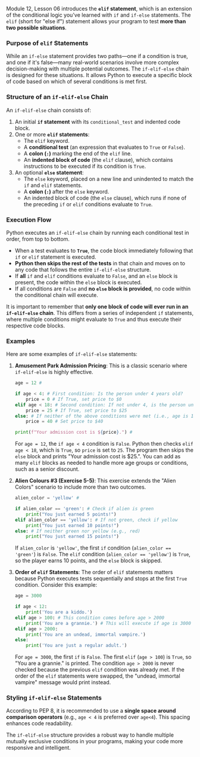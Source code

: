 Module 12, Lesson 06 introduces the **`elif` statement**, which is an extension of the conditional logic you've learned with `if` and `if-else` statements. The `elif` (short for "else if") statement allows your program to test **more than two possible situations**.

### Purpose of `elif` Statements
While an `if-else` statement provides two paths—one if a condition is true, and one if it's false—many real-world scenarios involve more complex decision-making with multiple potential outcomes. The `if-elif-else` chain is designed for these situations. It allows Python to execute a specific block of code based on which of several conditions is met first.

### Structure of an `if-elif-else` Chain
An `if-elif-else` chain consists of:
1.  An initial **`if` statement** with its `conditional_test` and indented code block.
2.  One or more **`elif` statements**:
    *   The `elif` keyword.
    *   A **conditional test** (an expression that evaluates to `True` or `False`).
    *   A **colon (`:`)** marking the end of the `elif` line.
    *   An **indented block of code** (the `elif` clause), which contains instructions to be executed if its condition is `True`.
3.  An optional **`else` statement**:
    *   The `else` keyword, placed on a new line and unindented to match the `if` and `elif` statements.
    *   A **colon (`:`)** after the `else` keyword.
    *   An indented block of code (the `else` clause), which runs if none of the preceding `if` or `elif` conditions evaluate to `True`.

### Execution Flow
Python executes an `if-elif-else` chain by running each conditional test in order, from top to bottom.
*   When a test evaluates to **`True`**, the code block immediately following that `if` or `elif` statement is executed.
*   **Python then skips the rest of the tests** in that chain and moves on to any code that follows the entire `if-elif-else` structure.
*   If **all** `if` and `elif` conditions evaluate to `False`, and an `else` block is present, the code within the `else` block is executed.
*   If all conditions are `False` and **no `else` block is provided**, no code within the conditional chain will execute.

It is important to remember that **only one block of code will ever run in an `if-elif-else` chain**. This differs from a series of independent `if` statements, where multiple conditions might evaluate to `True` and thus execute their respective code blocks.

### Examples

Here are some examples of `if-elif-else` statements:

1.  **Amusement Park Admission Pricing**:
    This is a classic scenario where `if-elif-else` is highly effective.
    ```python
    age = 12 #

    if age < 4: # First condition: Is the person under 4 years old?
        price = 0 # If True, set price to $0
    elif age < 18: # Second condition: If not under 4, is the person under 18?
        price = 25 # If True, set price to $25
    else: # If neither of the above conditions were met (i.e., age is 18 or older)
        price = 40 # Set price to $40

    print(f"Your admission cost is ${price}.") #
    ```
    For `age = 12`, the `if age < 4` condition is `False`. Python then checks `elif age < 18`, which is `True`, so `price` is set to `25`. The program then skips the `else` block and prints "Your admission cost is $25.". You can add as many `elif` blocks as needed to handle more age groups or conditions, such as a senior discount.

2.  **Alien Colours #3 (Exercise 5-5)**:
    This exercise extends the "Alien Colors" scenario to include more than two outcomes.
    ```python
    alien_color = 'yellow' #

    if alien_color == 'green': # Check if alien is green
        print("You just earned 5 points!")
    elif alien_color == 'yellow': # If not green, check if yellow
        print("You just earned 10 points!")
    else: # If neither green nor yellow (e.g., red)
        print("You just earned 15 points!")
    ```
    If `alien_color` is `'yellow'`, the first `if` condition (`alien_color == 'green'`) is `False`. The `elif` condition (`alien_color == 'yellow'`) is `True`, so the player earns 10 points, and the `else` block is skipped.

3.  **Order of `elif` Statements**:
    The order of `elif` statements matters because Python executes tests sequentially and stops at the first `True` condition. Consider this example:
    ```python
    age = 3000

    if age < 12:
        print('You are a kiddo.')
    elif age > 100: # This condition comes before age > 2000
        print('You are a grannie.') # This will execute if age is 3000
    elif age > 2000:
        print('You are an undead, immortal vampire.')
    else:
        print('You are just a regular adult.')
    ```
    For `age = 3000`, the first `if` is `False`. The first `elif` (`age > 100`) is `True`, so "You are a grannie." is printed. The condition `age > 2000` is never checked because the previous `elif` condition was already met. If the order of the `elif` statements were swapped, the "undead, immortal vampire" message would print instead.

### Styling `if-elif-else` Statements
According to PEP 8, it is recommended to use a **single space around comparison operators** (e.g., `age < 4` is preferred over `age<4`). This spacing enhances code readability.

The `if-elif-else` structure provides a robust way to handle multiple mutually exclusive conditions in your programs, making your code more responsive and intelligent.
